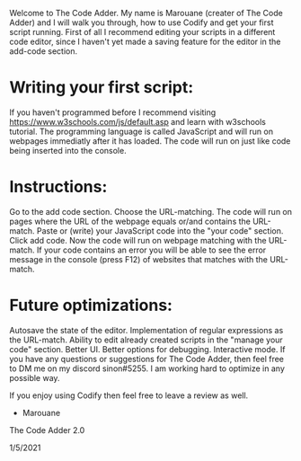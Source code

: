 Welcome to The Code Adder. My name is Marouane (creater of The Code Adder) and I will walk you through, how to use Codify and get your first script running. First of all I recommend editing your scripts in a different code editor, since I haven't yet made a saving feature for the editor in the add-code section.

# **Writing your first script:**
If you haven't programmed before I recommend visiting https://www.w3schools.com/js/default.asp and learn with w3schools tutorial. The programming language is called JavaScript and will run on webpages immediatly after it has loaded. The code will run on just like code being inserted into the console. 

# **Instructions:**
Go to the add code section.
Choose the URL-matching. The code will run on pages where the URL of the webpage equals or/and contains the URL-match.
Paste or (write) your JavaScript code into the "your code" section.
Click add code.
Now the code will run on webpage matching with the URL-match.
If your code contains an error you will be able to see the error message in the console (press F12) of websites that matches with the URL-match.

# **Future optimizations:**
Autosave the state of the editor.
Implementation of regular expressions as the URL-match.
Ability to edit already created scripts in the "manage your code" section.
Better UI.
Better options for debugging.
Interactive mode.
If you have any questions or suggestions for The Code Adder, then feel free to DM me on my discord sinon#5255. I am working hard to optimize in any possible way. 

If you enjoy using Codify then feel free to leave a review as well. 

- Marouane

 

The Code Adder 2.0

1/5/2021
